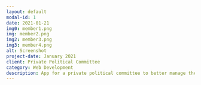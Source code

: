 ```yaml
---
layout: default
modal-id: 1
date: 2021-01-21
img0: member1.png
img: member2.png
img2: member3.png
img3: member4.png
alt: Screenshot
project-date: January 2021
client: Private Political Committee
category: Web Development
description: App for a private political committee to better manage their members
---
```

